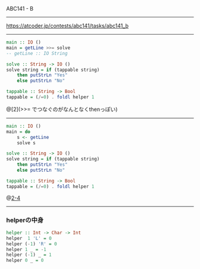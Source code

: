 ABC141 - B

---

https://atcoder.jp/contests/abc141/tasks/abc141_b

---

```hs
main :: IO ()
main = getLine >>= solve 
-- getLine :: IO String

solve :: String -> IO ()
solve string = if (tappable string)
    then putStrLn "Yes"
    else putStrLn "No"

tappable :: String -> Bool 
tappable = (/=0) . foldl helper 1
```
@[2](>>= でつなぐのがなんとなくthenっぽい)

---

```hs
main :: IO ()
main = do
    s <- getLine 
    solve s

solve :: String -> IO ()
solve string = if (tappable string)
    then putStrLn "Yes"
    else putStrLn "No"

tappable :: String -> Bool 
tappable = (/=0) . foldl helper 1
```
@[2-4](do構文つかうとなんとなくasync/awaitっぽい)

---
### helperの中身

```hs
helper :: Int -> Char -> Int
helper  1 'L' = 0
helper (-1) 'R' = 0
helper 1 _ = -1
helper (-1) _ = 1
helper 0 _ = 0
```
